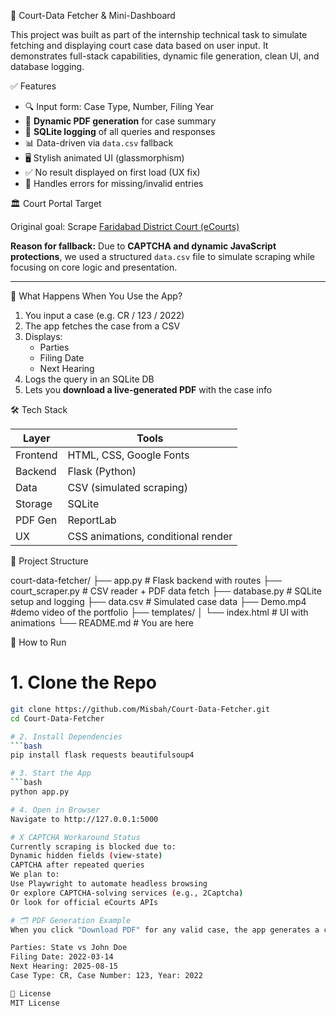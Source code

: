 🧾 Court-Data Fetcher & Mini-Dashboard

This project was built as part of the internship technical task to simulate fetching and displaying court case data based on user input. It demonstrates full-stack capabilities, dynamic file generation, clean UI, and database logging.


✅ Features

- 🔍 Input form: Case Type, Number, Filing Year
- 🧾 **Dynamic PDF generation** for case summary
- 💾 **SQLite logging** of all queries and responses
- 📊 Data-driven via `data.csv` fallback
- 🖥️ Stylish animated UI (glassmorphism)
- ✅ No result displayed on first load (UX fix)
- 🚫 Handles errors for missing/invalid entries


🏛️ Court Portal Target

Original goal: Scrape [Faridabad District Court (eCourts)](https://districts.ecourts.gov.in/faridabad)

**Reason for fallback:**
Due to **CAPTCHA and dynamic JavaScript protections**, we used a structured `data.csv` file to simulate scraping while focusing on core logic and presentation.

---

🔄 What Happens When You Use the App?

1. You input a case (e.g. CR / 123 / 2022)
2. The app fetches the case from a CSV
3. Displays:
   - Parties
   - Filing Date
   - Next Hearing
4. Logs the query in an SQLite DB
5. Lets you **download a live-generated PDF** with the case info

🛠️ Tech Stack

| Layer     | Tools                            |
|-----------|----------------------------------|
| Frontend  | HTML, CSS, Google Fonts          |
| Backend   | Flask (Python)                   |
| Data      | CSV (simulated scraping)         |
| Storage   | SQLite                           |
| PDF Gen   | ReportLab                        |
| UX        | CSS animations, conditional render|



📂 Project Structure

court-data-fetcher/
├── app.py # Flask backend with routes
├── court_scraper.py # CSV reader + PDF data fetch
├── database.py # SQLite setup and logging
├── data.csv # Simulated case data
├── Demo.mp4 #demo video of the portfolio
├── templates/
│ └── index.html # UI with animations
└── README.md # You are here


🚀 How to Run

# 1. Clone the Repo
```bash
git clone https://github.com/Misbah/Court-Data-Fetcher.git
cd Court-Data-Fetcher

# 2. Install Dependencies
```bash
pip install flask requests beautifulsoup4

# 3. Start the App
```bash
python app.py

# 4. Open in Browser
Navigate to http://127.0.0.1:5000

# X CAPTCHA Workaround Status
Currently scraping is blocked due to:
Dynamic hidden fields (view-state)
CAPTCHA after repeated queries
We plan to:
Use Playwright to automate headless browsing
Or explore CAPTCHA-solving services (e.g., 2Captcha)
Or look for official eCourts APIs

# 🗂️ PDF Generation Example
When you click "Download PDF" for any valid case, the app generates a clean PDF like:

Parties: State vs John Doe
Filing Date: 2022-03-14
Next Hearing: 2025-08-15
Case Type: CR, Case Number: 123, Year: 2022

📌 License
MIT License